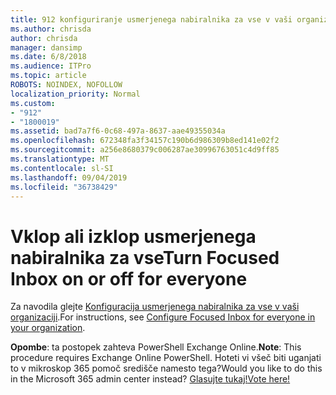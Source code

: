 ```yaml
---
title: 912 konfiguriranje usmerjenega nabiralnika za vse v vaši organizaciji
ms.author: chrisda
author: chrisda
manager: dansimp
ms.date: 6/8/2018
ms.audience: ITPro
ms.topic: article
ROBOTS: NOINDEX, NOFOLLOW
localization_priority: Normal
ms.custom:
- "912"
- "1800019"
ms.assetid: bad7a7f6-0c68-497a-8637-aae49355034a
ms.openlocfilehash: 672348fa3f34157c190b6d986309b8ed141e02f2
ms.sourcegitcommit: a256e8680379c006287ae30996763051c4d9ff85
ms.translationtype: MT
ms.contentlocale: sl-SI
ms.lasthandoff: 09/04/2019
ms.locfileid: "36738429"
---
```

# <a name="turn-focused-inbox-on-or-off-for-everyone"></a><span data-ttu-id="3925b-102">Vklop ali izklop usmerjenega nabiralnika za vse</span><span class="sxs-lookup"><span data-stu-id="3925b-102">Turn Focused Inbox on or off for everyone</span></span>

<span data-ttu-id="3925b-103">Za navodila glejte [Konfiguracija usmerjenega nabiralnika za vse v vaši organizaciji](https://docs.microsoft.com/office365/admin/setup/configure-focused-inbox).</span><span class="sxs-lookup"><span data-stu-id="3925b-103">For instructions, see [Configure Focused Inbox for everyone in your organization](https://docs.microsoft.com/office365/admin/setup/configure-focused-inbox).</span></span>

<span data-ttu-id="3925b-104">**Opombe**: ta postopek zahteva PowerShell Exchange Online.</span><span class="sxs-lookup"><span data-stu-id="3925b-104">**Note**: This procedure requires Exchange Online PowerShell.</span></span> <span data-ttu-id="3925b-105">Hoteti vi všeč biti uganjati to v mikroskop 365 pomoč središče namesto tega?</span><span class="sxs-lookup"><span data-stu-id="3925b-105">Would you like to do this in the Microsoft 365 admin center instead?</span></span> [<span data-ttu-id="3925b-106">Glasujte tukaj!</span><span class="sxs-lookup"><span data-stu-id="3925b-106">Vote here!</span></span>](https://go.microsoft.com/fwlink/p/?linkid=862489)
